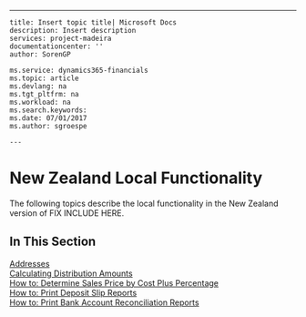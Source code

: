 ---
    title: Insert topic title| Microsoft Docs
    description: Insert description
    services: project-madeira
    documentationcenter: ''
    author: SorenGP

    ms.service: dynamics365-financials
    ms.topic: article
    ms.devlang: na
    ms.tgt_pltfrm: na
    ms.workload: na
    ms.search.keywords:
    ms.date: 07/01/2017
    ms.author: sgroespe

    ---
# New Zealand Local Functionality
The following topics describe the local functionality in the New Zealand version of FIX INCLUDE HERE<!--[!INCLUDE[navnow](../../ApplicationDesign/includes/navnow_md.md)] -->.  
  
## In This Section  
 [Addresses](../../LocalFunctionalityForMicrosoftDynamicsNav2016/Australia/addresses.md)  
  [Calculating Distribution Amounts](../../LocalFunctionalityForMicrosoftDynamicsNav2016/Australia/calculating-distribution-amounts.md)  
  [How to: Determine Sales Price by Cost Plus Percentage](../../LocalFunctionalityForMicrosoftDynamicsNav2016/Australia/how-to-determine-sales-price-by-cost-plus-percentage.md)  
  [How to: Print Deposit Slip Reports](../../LocalFunctionalityForMicrosoftDynamicsNav2016/Australia/how-to-print-deposit-slip-reports.md)  
  [How to: Print Bank Account Reconciliation Reports](../../LocalFunctionalityForMicrosoftDynamicsNav2016/Australia/how-to-print-bank-account-reconciliation-reports.md)